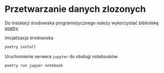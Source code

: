 # Przetwarzanie danych zlozonych

Do instalacji środowiska programistycznego należy wykorzystać bibliotekę 
[poetry](https://python-poetry.org)

Inicjalizacja środowiska

```bash
poetry install
```

Uruchomienie serwera `jupyter` do obsługi notebooków
```bash
poetry run jupyer notebook
```
